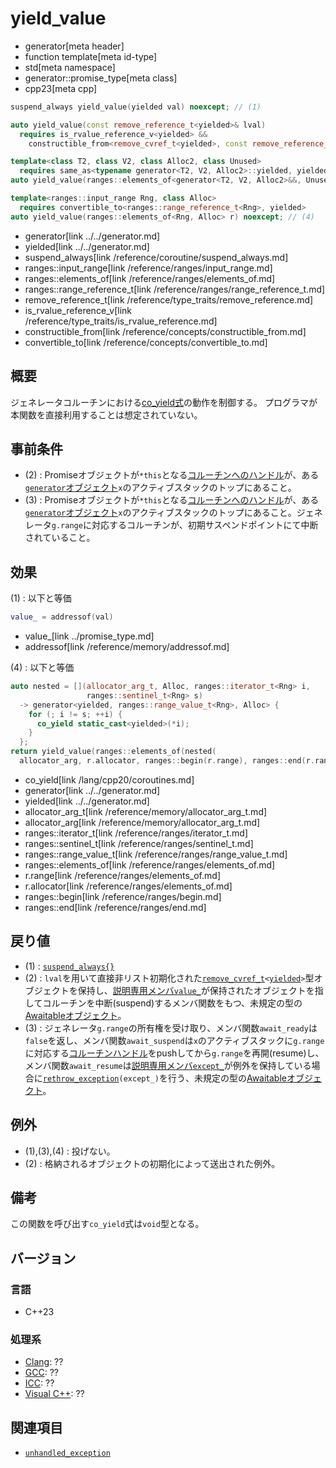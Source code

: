 # yield_value
* generator[meta header]
* function template[meta id-type]
* std[meta namespace]
* generator::promise_type[meta class]
* cpp23[meta cpp]

```cpp
suspend_always yield_value(yielded val) noexcept; // (1)

auto yield_value(const remove_reference_t<yielded>& lval)
  requires is_rvalue_reference_v<yielded> &&
    constructible_from<remove_cvref_t<yielded>, const remove_reference_t<yielded>&>;  // (2)

template<class T2, class V2, class Alloc2, class Unused>
  requires same_as<typename generator<T2, V2, Alloc2>::yielded, yielded>
auto yield_value(ranges::elements_of<generator<T2, V2, Alloc2>&&, Unused> g) noexcept; // (3)

template<ranges::input_range Rng, class Alloc>
  requires convertible_to<ranges::range_reference_t<Rng>, yielded>
auto yield_value(ranges::elements_of<Rng, Alloc> r) noexcept; // (4)
```
* generator[link ../../generator.md]
* yielded[link ../../generator.md]
* suspend_always[link /reference/coroutine/suspend_always.md]
* ranges::input_range[link /reference/ranges/input_range.md]
* ranges::elements_of[link /reference/ranges/elements_of.md]
* ranges::range_reference_t[link /reference/ranges/range_reference_t.md]
* remove_reference_t[link /reference/type_traits/remove_reference.md]
* is_rvalue_reference_v[link /reference/type_traits/is_rvalue_reference.md]
* constructible_from[link /reference/concepts/constructible_from.md]
* convertible_to[link /reference/concepts/convertible_to.md]


## 概要
ジェネレータコルーチンにおける[co_yield式](/lang/cpp20/coroutines.md)の動作を制御する。
プログラマが本関数を直接利用することは想定されていない。


## 事前条件
- (2) : Promiseオブジェクトが`*this`となる[コルーチンへのハンドル](/reference/coroutine/coroutine_handle.md)が、ある[`generator`オブジェクト](../../generator.md)`x`のアクティブスタックのトップにあること。
- (3) : Promiseオブジェクトが`*this`となる[コルーチンへのハンドル](/reference/coroutine/coroutine_handle.md)が、ある[`generator`オブジェクト](../../generator.md)`x`のアクティブスタックのトップにあること。ジェネレータ`g.range`に対応するコルーチンが、初期サスペンドポイントにて中断されていること。


## 効果
(1) : 以下と等価
```cpp
value_ = addressof(val)
```
* value_[link ../promise_type.md]
* addressof[link /reference/memory/addressof.md]

(4) : 以下と等価
```cpp
auto nested = [](allocator_arg_t, Alloc, ranges::iterator_t<Rng> i,
                 ranges::sentinel_t<Rng> s)
  -> generator<yielded, ranges::range_value_t<Rng>, Alloc> {
    for (; i != s; ++i) {
      co_yield static_cast<yielded>(*i);
    }
  };  
return yield_value(ranges::elements_of(nested(
  allocator_arg, r.allocator, ranges::begin(r.range), ranges::end(r.range))));
```
* co_yield[link /lang/cpp20/coroutines.md]
* generator[link ../../generator.md]
* yielded[link ../../generator.md]
* allocator_arg_t[link /reference/memory/allocator_arg_t.md]
* allocator_arg[link /reference/memory/allocator_arg_t.md]
* ranges::iterator_t[link /reference/ranges/iterator_t.md]
* ranges::sentinel_t[link /reference/ranges/sentinel_t.md]
* ranges::range_value_t[link /reference/ranges/range_value_t.md]
* ranges::elements_of[link /reference/ranges/elements_of.md]
* r.range[link /reference/ranges/elements_of.md]
* r.allocator[link /reference/ranges/elements_of.md]
* ranges::begin[link /reference/ranges/begin.md]
* ranges::end[link /reference/ranges/end.md]


## 戻り値
- (1) : [`suspend_always{}`](/reference/coroutine/suspend_always.md)
- (2) : `lval`を用いて直接非リスト初期化された[`remove_cvref_t`](/reference/type_traits/remove_cvref.md)`<`[`yielded`](../../generator.md)`>`型オブジェクトを保持し、[説明専用メンバ`value_`](../promise_type.md)が保持されたオブジェクトを指してコルーチンを中断(suspend)するメンバ関数をもつ、未規定の型の[Awaitableオブジェクト](/lang/cpp20/coroutines.md)。
- (3) : ジェネレータ`g.range`の所有権を受け取り、メンバ関数`await_ready`は`false`を返し、メンバ関数`await_suspend`は`x`のアクティブスタックに`g.range`に対応する[コルーチンハンドル](/reference/coroutine/coroutine_handle.md)をpushしてから`g.range`を再開(resume)し、メンバ関数`await_resume`は[説明専用メンバ`except_`](../promise_type.md)が例外を保持している場合に[`rethrow_exception`](/reference/exception/rethrow_exception.md)`(except_)`を行う、未規定の型の[Awaitableオブジェクト](/lang/cpp20/coroutines.md)。


## 例外
- (1),(3),(4) : 投げない。
- (2) : 格納されるオブジェクトの初期化によって送出された例外。


## 備考
この関数を呼び出す`co_yield`式は`void`型となる。


## バージョン
### 言語
- C++23

### 処理系
- [Clang](/implementation.md#clang): ??
- [GCC](/implementation.md#gcc): ??
- [ICC](/implementation.md#icc): ??
- [Visual C++](/implementation.md#visual_cpp): ??


## 関連項目
- [`unhandled_exception`](unhandled_exception.md)
